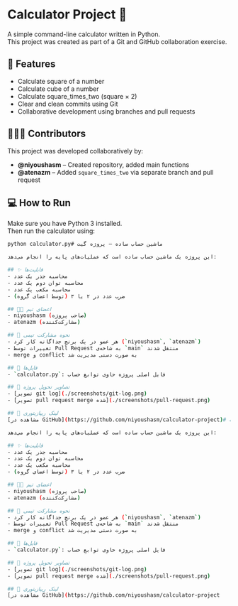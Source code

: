 # Calculator Project 🧮

A simple command-line calculator written in Python.  
This project was created as part of a Git and GitHub collaboration exercise.

## 📌 Features

- Calculate square of a number
- Calculate cube of a number
- Calculate square_times_two (square × 2)
- Clear and clean commits using Git
- Collaborative development using branches and pull requests

## 🧑‍🤝‍🧑 Contributors

This project was developed collaboratively by:

- **@niyoushasm** – Created repository, added main functions
- **@atenazm** – Added `square_times_two` via separate branch and pull request

## 💻 How to Run

Make sure you have Python 3 installed.  
Then run the calculator using:

```bash
python calculator.py# ماشین حساب ساده – پروژه گیت

این پروژه یک ماشین حساب ساده است که عملیات‌های پایه را انجام می‌دهد:

## ✨ قابلیت‌ها
- محاسبه جذر یک عدد
- محاسبه توان دوم یک عدد
- محاسبه مکعب یک عدد
- ضرب عدد در ۲ یا ۳ (توسط اعضای گروه)

## 🧑‍💻 اعضای تیم
- niyoushasm (صاحب پروژه)
- atenazm (مشارکت‌کننده)

## 🔁 نحوه مشارکت تیمی
- هر عضو در یک برنچ جداگانه کار کرد (`niyoushasm`, `atenazm`)
- تغییرات توسط Pull Request به شاخه‌ی `main` منتقل شدند
- merge و conflict به صورت دستی مدیریت شد

## 📂 فایل‌ها
- `calculator.py`: فایل اصلی پروژه حاوی توابع حساب

## 📸 تصاویر تحویل پروژه
- [تصویر git log](./screenshots/git-log.png)
- [تصویر pull request merge شده](./screenshots/pull-request.png)

## 🔗 لینک ریپازیتوری
[مشاهده در GitHub](https://github.com/niyoushasm/calculator-project)# ماشین حساب ساده – پروژه گیت

این پروژه یک ماشین حساب ساده است که عملیات‌های پایه را انجام می‌دهد:

## ✨ قابلیت‌ها
- محاسبه جذر یک عدد
- محاسبه توان دوم یک عدد
- محاسبه مکعب یک عدد
- ضرب عدد در ۲ یا ۳ (توسط اعضای گروه)

## 🧑‍💻 اعضای تیم
- niyoushasm (صاحب پروژه)
- atenazm (مشارکت‌کننده)

## 🔁 نحوه مشارکت تیمی
- هر عضو در یک برنچ جداگانه کار کرد (`niyoushasm`, `atenazm`)
- تغییرات توسط Pull Request به شاخه‌ی `main` منتقل شدند
- merge و conflict به صورت دستی مدیریت شد

## 📂 فایل‌ها
- `calculator.py`: فایل اصلی پروژه حاوی توابع حساب

## 📸 تصاویر تحویل پروژه
- [تصویر git log](./screenshots/git-log.png)
- [تصویر pull request merge شده](./screenshots/pull-request.png)

## 🔗 لینک ریپازیتوری
[مشاهده در GitHub](https://github.com/niyoushasm/calculator-project
